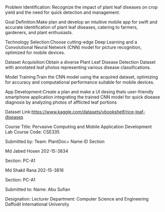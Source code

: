 
Problem Identification: Recognize the impact of plant leaf diseases on crop yield and the need for quick detection and management.

Goal Definition:Make plan and develop an intuitive mobile app for swift and accurate identification of plant leaf diseases, catering to farmers, gardeners, and plant enthusiasts.

Technology Selection:Choose cutting-edge Deep Learning and a Convolutional Neural Network (CNN) model for picture recognition, optimized for mobile devices.

Dataset Acquisition:Obtain a diverse Plant Leaf Disease Detection Dataset with annotated leaf photos representing various disease classifications.

Model Training:Train the CNN model using the acquired dataset, optimizing for accuracy and computational performance suitable for mobile devices.

App Development:Create a plan and make a UI desing thats user-friendly smartphone application integrating the trained CNN model for quick disease diagnosis by analyzing photos of afflicted leaf portions

Dataset Link:https://www.kaggle.com/datasets/vbookshelf/rice-leaf-diseases

Course Title: Pervasive Computing and Mobile Application Development Lab
Course Code: CSE335

Submitted by: 
Team: PlantDoc+
Name	ID	Section

Md Jabed Hosen	202-15-3834


Section: PC-A1


Md Shakil Rana	202-15-3816	


Section: PC-A1


Submitted to: 
Name: Abu Sufian 

Designation: Lecturer
Department: Computer Science and Engineering
Daffodil International University
